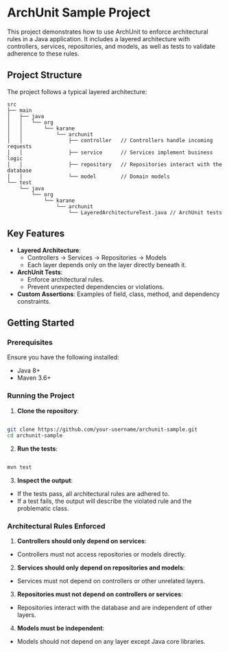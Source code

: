 # ArchUnit Sample Project
This project demonstrates how to use ArchUnit to enforce architectural rules in a Java application. It includes a layered architecture with controllers, services, repositories, and models, as well as tests to validate adherence to these rules.

## Project Structure
The project follows a typical layered architecture:

```
src
├── main
│   ├── java
│   │   └── org
│   │       └── karane
│   │           └── archunit
│   │               ├── controller   // Controllers handle incoming requests
│   │               ├── service      // Services implement business logic
│   │               ├── repository   // Repositories interact with the database
│   │               └── model        // Domain models
└── test
    └── java
        └── org
            └── karane
                └── archunit
                    └── LayeredArchitectureTest.java // ArchUnit tests
```

## Key Features
- **Layered Architecture**:
  - Controllers → Services → Repositories → Models
  - Each layer depends only on the layer directly beneath it.
- **ArchUnit Tests**:
  - Enforce architectural rules.
  - Prevent unexpected dependencies or violations.
- **Custom Assertions**: Examples of field, class, method, and dependency constraints.
  
## Getting Started
### Prerequisites
Ensure you have the following installed:
- Java 8+
- Maven 3.6+

### Running the Project
1. **Clone the repository**:

```bash

git clone https://github.com/your-username/archunit-sample.git
cd archunit-sample
```

2. **Run the tests**:

```bash

mvn test
```

3. **Inspect the output**:

- If the tests pass, all architectural rules are adhered to.
- If a test fails, the output will describe the violated rule and the problematic class.

### Architectural Rules Enforced
1. **Controllers should only depend on services**:
- Controllers must not access repositories or models directly.

2. **Services should only depend on repositories and models**:
- Services must not depend on controllers or other unrelated layers.

3. **Repositories must not depend on controllers or services**:
- Repositories interact with the database and are independent of other layers.

4. **Models must be independent**:
- Models should not depend on any layer except Java core libraries.